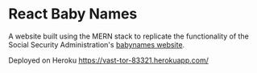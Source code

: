 # React Baby Names

A website built using the MERN stack to replicate the functionality of the Social Security Administration's [babynames website](https://www.ssa.gov/oact/babynames/index.html).

Deployed on Heroku https://vast-tor-83321.herokuapp.com/
